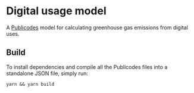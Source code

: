 # Digital usage model

A [Publicodes](https://publi.codes) model for calculating greenhouse gas
emissions from digital uses.

## Build

To install dependencies and compile all the Publicodes files into a standalone
JSON file, simply run:

```
yarn && yarn build
```
